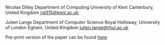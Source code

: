 Nicolas Dilley
Department of Computing
University of Kent
Canterbury, United Kingdom
nd315@kent.ac.uk

Julien Lange
Department of Computer Science
Royal Holloway, University of London
Egham, United Kingdom
julien.lange@rhul.ac.uk

Pre-print version of the paper can be found [here](https://github.com/nicolasdilley/gomela-ase21/blob/main/ase21-prepreprint.pdf).
